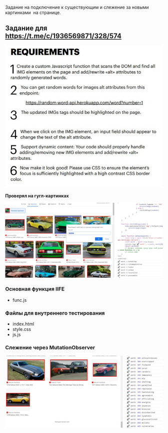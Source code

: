 Задание на подключение к существующим и слежение за новыми картинками <img> на странице.

## Задание для https://t.me/c/1936569871/328/574

![task](./docs/task.jpg)

**Проверял на гугл-картинках**

![demo](./docs/demo.jpg)

### Основная функция IIFE

- func.js

### Файлы для внутреннего тестирования

- index.html
- style.css
- js.js

### Слежение через MutationObserver

![MutationObserver](./docs/MutationObserver.jpg)
